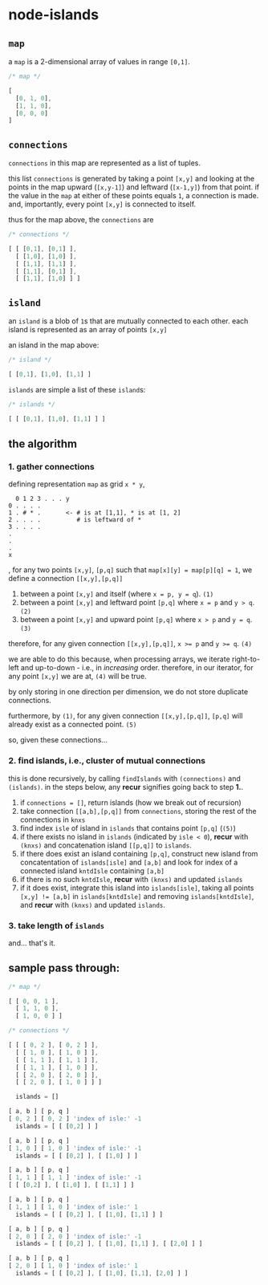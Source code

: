 # node-islands

## `map`

a `map` is a 2-dimensional array of values in range `[0,1]`.

```javascript
/* map */

[
  [0, 1, 0],
  [1, 1, 0],
  [0, 0, 0]
]
```

## `connections`

`connections` in this map are represented as a list of tuples.

this list `connections` is generated by taking a point `[x,y]` and
looking at the points in the map upward (`[x,y-1]`) and leftward
(`[x-1,y]`) from that point. if the value in the `map` at either of
these points equals `1`, a connection is made. and, importantly, every
point `[x,y]` is connected to itself.

thus for the map above, the `connections` are
```javascript
/* connections */

[ [ [0,1], [0,1] ],
  [ [1,0], [1,0] ],
  [ [1,1], [1,1] ],
  [ [1,1], [0,1] ],
  [ [1,1], [1,0] ] ]
```

## `island`

an `island` is a blob of `1`s that are mutually connected to each other.
each island is represented as an array of points `[x,y]`

an island in the map above:
```javascript
/* island */

[ [0,1], [1,0], [1,1] ]
```

`islands` are simple a list of these `island`s:

```javascript
/* islands */

[ [ [0,1], [1,0], [1,1] ] ]
```

## the algorithm

### 1. gather connections

defining representation `map` as grid `x * y`,

```
  0 1 2 3 . . . y
0 . . . .
1 . # * .       <- # is at [1,1], * is at [1, 2]
2 . . . .          # is leftward of *
3 . . . .
.
.
.
x
```

, for any two points `[x,y]`, `[p,q]` such that `map[x][y] = map[p][q] =
1`, we define a connection `[[x,y],[p,q]]`

1. between a point `[x,y]` and itself (where `x = p, y = q`). `(1)`
2. between a point `[x,y]` and leftward point `[p,q]` where `x = p` and
   `y > q`. `(2)`
3. between a point `[x,y]` and upward point `[p,q]` where `x > p` and `y
   = q`. `(3)`

therefore, for any given connection `[[x,y],[p,q]]`, `x >= p` and `y >=
q`. `(4)`

we are able to do this because, when processing arrays, we iterate
right-to-left and up-to-down - i.e., in _increasing_ order. therefore, in
our iterator, for any point `[x,y]` we are at, `(4)` will be true.

by only storing in one direction per dimension, we do not store
duplicate connections.

furthermore, by `(1)`, for any given connection `[[x,y],[p,q]]`, `[p,q]` will
already exist as a connected point. `(5)`

so, given these connections...

### 2. find islands, i.e., cluster of mutual connections

this is done recursively, by calling `findIslands` with `(connections)`
and `(islands)`. in the steps below, any __recur__ signifies going back
to step __1.__.

1. if `connections = []`, return islands (how we break out of recursion)
2. take connection `[[a,b],[p,q]]` from `connections`, storing the rest
   of the connections in `knxs`
3. find index `isle` of island in `islands` that contains point `[p,q]`
   (`(5)`)
4. if there exists no island in `islands` (indicated by `isle < 0`),
   __recur__ with `(knxs)` and concatenation island `[[p,q]]` to `islands`.
5. if there does exist an island containing `[p,q]`, construct new
   island from concatentation of `islands[isle]` and `[a,b]` and look
   for index of a connected island `kntdIsle` containing `[a,b]`
6. if there is no such `kntdIsle`, __recur__ with `(knxs)` and updated
   `islands`
7. if it does exist, integrate this island into `islands[isle]`, taking
   all points `[x,y] != [a,b]` in `islands[kntdIsle]` and removing
   `islands[kntdIsle]`, and __recur__ with `(knxs)` and updated `islands`.

### 3. take length of `islands`

and... that's it.

## sample pass through:

```javascript
/* map */

[ [ 0, 0, 1 ],
  [ 1, 1, 0 ],
  [ 1, 0, 0 ] ]

/* connections */

[ [ [ 0, 2 ], [ 0, 2 ] ],
  [ [ 1, 0 ], [ 1, 0 ] ],
  [ [ 1, 1 ], [ 1, 1 ] ],
  [ [ 1, 1 ], [ 1, 0 ] ],
  [ [ 2, 0 ], [ 2, 0 ] ],
  [ [ 2, 0 ], [ 1, 0 ] ] ]

  islands = []

[ a, b ] [ p, q ]
[ 0, 2 ] [ 0, 2 ] 'index of isle:' -1
  islands = [ [ [0,2] ] ]

[ a, b ] [ p, q ]
[ 1, 0 ] [ 1, 0 ] 'index of isle:' -1
  islands = [ [ [0,2] ], [ [1,0] ] ]

[ a, b ] [ p, q ]
[ 1, 1 ] [ 1, 1 ] 'index of isle:' -1
[ [ [0,2] ], [ [1,0] ], [ [1,1] ] ]

[ a, b ] [ p, q ]
[ 1, 1 ] [ 1, 0 ] 'index of isle:' 1
  islands = [ [ [0,2] ], [ [1,0], [1,1] ] ]

[ a, b ] [ p, q ]
[ 2, 0 ] [ 2, 0 ] 'index of isle:' -1
  islands = [ [ [0,2] ], [ [1,0], [1,1] ], [ [2,0] ] ]

[ a, b ] [ p, q ]
[ 2, 0 ] [ 1, 0 ] 'index of isle:' 1
  islands = [ [ [0,2] ], [ [1,0], [1,1], [2,0] ] ]
```
